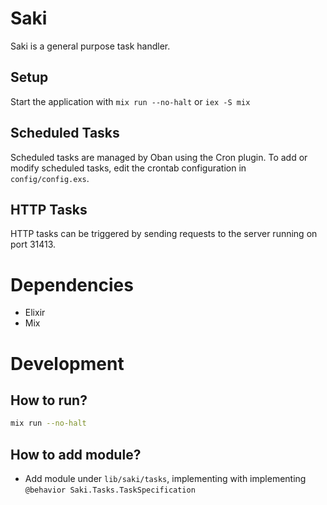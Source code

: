 # Saki

Saki is a general purpose task handler.

## Setup

Start the application with `mix run --no-halt` or `iex -S mix`

## Scheduled Tasks

Scheduled tasks are managed by Oban using the Cron plugin. To add or modify scheduled tasks, edit the crontab configuration in `config/config.exs`.

## HTTP Tasks

HTTP tasks can be triggered by sending requests to the server running on port 31413.

# Dependencies
* Elixir
* Mix

# Development
## How to run?
```bash
mix run --no-halt
```

## How to add module?
* Add module under `lib/saki/tasks`, implementing with implementing `@behavior Saki.Tasks.TaskSpecification`
